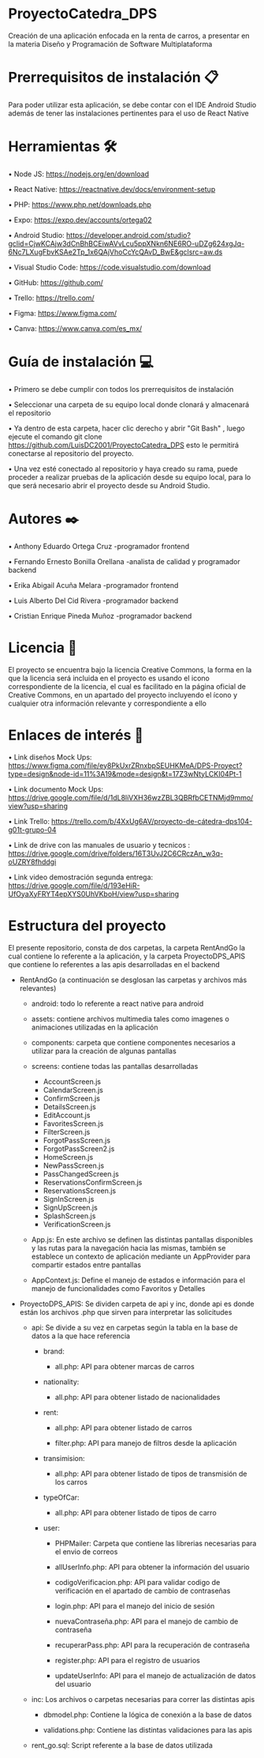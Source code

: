 # ProyectoCatedra_DPS
Creación de una aplicación enfocada en la renta de carros, a presentar en la materia Diseño y Programación de Software Multiplataforma
# Prerrequisitos de instalación 📋
Para poder utilizar esta aplicación, se debe contar con el IDE Android Studio además de tener las instalaciones pertinentes para el uso de React Native
# Herramientas 🛠️
  •	Node JS: https://nodejs.org/en/download
  
  •	React Native: https://reactnative.dev/docs/environment-setup
  
  •	PHP: https://www.php.net/downloads.php
  
  •	Expo: https://expo.dev/accounts/ortega02
  
  •	Android Studio: https://developer.android.com/studio?gclid=CjwKCAjw3dCnBhBCEiwAVvLcu5ppXNkn6NE6RO-uDZg624xgJq-6Nc7LXugFbvKSAe2Tp_1x6QAjVhoCcYcQAvD_BwE&gclsrc=aw.ds
  
  •	Visual Studio Code: https://code.visualstudio.com/download
  
  •	GitHub: https://github.com/
  
  •	Trello: https://trello.com/
  
  •	Figma: https://www.figma.com/
  
  •	Canva: https://www.canva.com/es_mx/
  
# Guía de instalación 💻
  •	Primero se debe cumplir con todos los prerrequisitos de instalación
  
  •	Seleccionar una carpeta de su equipo local donde clonará y almacenará el repositorio
  
  •	Ya dentro de esta carpeta, hacer clic derecho y  abrir "Git Bash" , luego ejecute el comando git clone https://github.com/LuisDC2001/ProyectoCatedra_DPS esto le permitirá conectarse al repositorio del proyecto.
  
  •	Una vez esté conectado al repositorio y haya creado su rama, puede proceder a realizar pruebas de la aplicación desde su equipo local, para lo que será necesario abrir el proyecto desde su Android Studio.
  
# Autores ✒️
  •	Anthony Eduardo Ortega Cruz -programador frontend 
  
  •	Fernando Ernesto Bonilla Orellana -analista de calidad y programador backend 
  
  •	Erika Abigail Acuña Melara -programador frontend 
  
  •	Luis Alberto Del Cid Rivera -programador backend 
  
  •	Cristian Enrique Pineda Muñoz -programador backend 
  
# Licencia 📄
El proyecto se encuentra bajo la licencia Creative Commons, la forma en la que la licencia será incluida en el proyecto es usando el icono correspondiente de la licencia, el cual es facilitado en la página oficial de Creative Commons, en un apartado del proyecto incluyendo el ícono y cualquier otra información relevante y correspondiente a ello

# Enlaces de interés 👀
  •	Link diseños Mock Ups: https://www.figma.com/file/ey8PkUxrZRnxbpSEUHKMeA/DPS-Proyect?type=design&node-id=11%3A19&mode=design&t=17Z3wNtyLCKI04Pt-1

  •	Link documento Mock Ups: https://drive.google.com/file/d/1dL8liVXH36wzZBL3QBRfbCETNMjd9mmo/view?usp=sharing

  •	Link Trello: https://trello.com/b/4XxUg6AV/proyecto-de-cátedra-dps104-g01t-grupo-04
  
  •	Link de drive con las manuales de usuario y tecnicos : https://drive.google.com/drive/folders/16T3UvJ2C6CRczAn_w3q-oUZRY8fhddgi

  •	Link video demostración segunda entrega: https://drive.google.com/file/d/193eHiR-UfOyaXyFRYT4epXYS0UhVKboH/view?usp=sharing

# Estructura del proyecto


  El presente repositorio, consta de dos carpetas, la carpeta RentAndGo la cual contiene lo referente a la aplicación, y la carpeta ProyectoDPS_APIS que contiene lo referentes a las apis desarrolladas en el backend

  

  - RentAndGo (a continuación se desglosan las carpetas y archivos más relevantes)

  
      - android: todo lo referente a react native para android

      
      - assets: contiene archivos multimedia tales como imagenes o animaciones utilizadas en la aplicación

      
      - components: carpeta que contiene componentes necesarios a utilizar para la creación de algunas pantallas

      
      - screens: contiene todas las pantallas desarrolladas
          - AccountScreen.js
          - CalendarScreen.js
          - ConfirmScreen.js
          - DetailsScreen.js
          - EditAccount.js
          - FavoritesScreen.js
          - FilterScreen.js
          - ForgotPassScreen.js
          - ForgotPassScreen2.js
          - HomeScreen.js
          - NewPassScreen.js
          - PassChangedScreen.js
          - ReservationsConfirmScreen.js
          - ReservationsScreen.js
          - SignInScreen.js
          - SignUpScreen.js
          - SplashScreen.js
          - VerificationScreen.js
            
      - App.js: En este archivo se definen las distintas pantallas disponibles y las rutas para la navegación hacia las mismas, también se establece un contexto de aplicación mediante un AppProvider para compartir estados entre pantallas
        
      - AppContext.js: Define el manejo de estados e información para el manejo de funcionalidades como Favoritos y Detalles
   
        
  - ProyectoDPS_APIS: Se dividen carpeta de api y inc, donde api es donde están los archivos .php que sirven para interpretar las solicitudes

    
      - api: Se divide a su vez en carpetas según la tabla en la base de datos a la que hace referencia
        
        - brand:
          
          - all.php: API para obtener marcas de carros
            
        - nationality:
          
          - all.php: API para obtener listado de nacionalidades
            
        - rent:
          
          - all.php: API para obtener listado de carros
            
          - filter.php: API para manejo de filtros desde la aplicación
            
        - transimision:
          
          - all.php: API para obtener listado de tipos de transmisión de los carros
            
        - typeOfCar:
          
          - all.php: API para obtener listado de tipos de carro
            
        - user:
          
          - PHPMailer: Carpeta que contiene las librerias necesarias para el envio de correos
            
          - allUserInfo.php: API para obtener la información del usuario
            
          - codigoVerificacion.php: API para validar codigo de verificación en el apartado de cambio de contraseñas
            
          - login.php: API para el manejo del inicio de sesión
            
          - nuevaContraseña.php: API para el manejo de cambio de contraseña
            
          - recuperarPass.php: API para la recuperación de contraseña
            
          - register.php: API para el registro de usuarios
            
          - updateUserInfo: API para el manejo de actualización de datos del usuario
            
      - inc:  Los archivos o carpetas necesarias para correr las distintas apis
        
        - dbmodel.php: Contiene la lógica de conexión a la base de datos
          
        - validations.php: Contiene las distintas validaciones para las apis
           
      - rent_go.sql: Script referente a la base de datos utilizada
          
